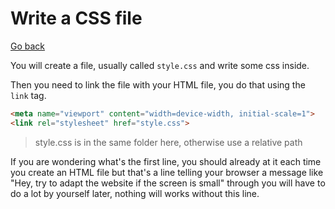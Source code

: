 # Write a CSS file

[Go back](..)

You will create a file, usually called ``style.css``
and write some css inside.

Then you need to link the file with your HTML file, 
you do that using the ``link`` tag.

```html
<meta name="viewport" content="width=device-width, initial-scale=1">
<link rel="stylesheet" href="style.css">
```

> style.css is in the same folder here, otherwise
> use a relative path

If you are wondering what's the first line, you should
already at it each time you create an HTML file but
that's a line telling your browser a message like "Hey, try
to adapt the website if the screen is small" through you
will have to do a lot by yourself later, nothing will works
without this line.